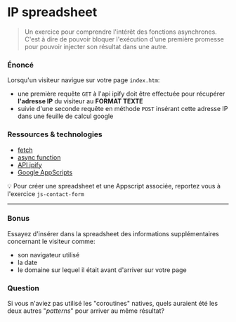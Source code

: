 # IP spreadsheet

>Un exercice pour comprendre l'intérêt des fonctions asynchrones. C'est à dire de pouvoir bloquer l'exécution d'une première promesse pour pouvoir injecter son résultat dans une autre.

### Énoncé

Lorsqu'un visiteur navigue sur votre page `index.htm`:

- une première requête `GET` à l'api ipify doit être effectuée pour récupérer **l'adresse IP** du visiteur au **FORMAT TEXTE**
- suivie d'une seconde requête en méthode `POST` insérant cette adresse IP dans une feuille de calcul google

### Ressources & technologies

- [fetch](https://developer.mozilla.org/fr/docs/Web/API/Fetch_API/Using_Fetch)
- [async function](https://developer.mozilla.org/fr/docs/Web/JavaScript/Reference/Instructions/async_function)
- [API ipify](https://www.ipify.org/)
- [Google AppScripts](https://developers.google.com/apps-script/reference/spreadsheet/sheet#appendRow(Object))

:bulb: Pour créer une spreadsheet et une Appscript associée, reportez vous à l'exercice `js-contact-form`

___

### Bonus

Essayez d'insérer dans la spreadsheet des informations supplémentaires concernant le visiteur comme:

- son navigateur utilisé
- la date
- le domaine sur lequel il était avant d'arriver sur votre page

### Question

Si vous n'aviez pas utilisé les "coroutines" natives, quels auraient été les deux autres "_patterns_" pour arriver au même résultat?
